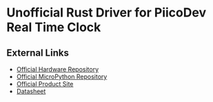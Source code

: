 # Unofficial Rust Driver for PiicoDev Real Time Clock

## External Links

- [Official Hardware Repository]
- [Official MicroPython Repository]
- [Official Product Site]
- [Datasheet]

[Official Hardware Repository]: https://github.com/CoreElectronics/CE-PiicoDev-Real-Time-Clock-RV3028
[Official MicroPython Repository]: https://github.com/CoreElectronics/CE-PiicoDev-RV3028-MicroPython-Module
[Official Product Site]: https://piico.dev/p19
[Datasheet]: https://www.microcrystal.com/fileadmin/Media/Products/RTC/App.Manual/RV-3028-C7_App-Manual.pdf
